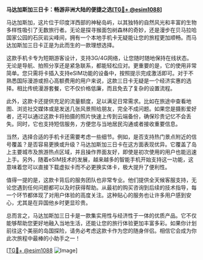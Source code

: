 **马达加斯加三日卡：畅游非洲大陆的便捷之选[[TG💪+ @esim1088](https://t.me/s/esim1088)]**

马达加斯加，这片位于印度洋西部的神秘岛屿，以其独特的自然风光和丰富的生物多样性吸引了无数旅行者。无论是探寻猴面包树森林的奇妙，还是漫步在贝马拉哈国家公园的石灰岩尖峰间，拥有一个本地手机卡无疑能让您的旅程更加顺畅。而马达加斯加三日卡正是为此而生的一款理想选择。

这款手机卡专为短期游客设计，支持3G/4G网络，让您随时随地保持在线状态。无论是导航、拍照分享还是紧急联系，都能轻松应对。更重要的是，它的使用非常简单。您只需将卡插入支持eSIM功能的设备中，按照提示完成激活即可。对于不熟悉国际漫游或担心高额费用的用户来说，这款三日卡无疑是一个经济实惠的选择。相比传统漫游套餐，它不仅价格低廉，而且免去了复杂的设置流程。

此外，这款卡还提供充足的流量额度，足以满足日常需求。比如在旅途中查看地图、浏览社交媒体或是发送几张风景照给朋友，完全不成问题。如果您是摄影爱好者，还可以通过这款卡将拍摄的照片快速上传到云端备份，确保珍贵记忆不会丢失。同时，它也支持短信服务，方便您与当地居民沟通或者接收重要信息。

当然，选择合适的手机卡还需要考虑一些细节。例如，是否支持热门景点附近的信号覆盖？是否容易更换或升级？马达加斯加三日卡在这方面表现优异。它覆盖了岛上主要城市及旅游热点区域，并且操作界面友好，即使是初次使用的用户也能迅速上手。另外，随着eSIM技术的发展，越来越多的智能手机开始支持这一功能，这意味着您可以直接下载虚拟卡而不必更换实体卡，极大提升了便利性。

值得一提的是，这款卡背后的服务团队也非常专业。他们提供全天候客服支持，无论您遇到任何问题都可以及时获得帮助。从最初的购买咨询到后续的技术指导，每一个环节都体现了对用户体验的高度关注。这种贴心的服务也让许多用户感到安心，尤其是在异国他乡时更显珍贵。

总而言之，马达加斯加三日卡是一款集实用性与经济性于一体的优质产品。它不仅能够帮助您更好地融入当地生活，还能让您的旅行体验更加丰富多彩。如果你计划前往这个美丽的岛国探险，请务必考虑这款卡作为您的随身伴侣。相信它会成为你此次旅程中最棒的小助手之一！

[[TG💪+ @esim1088](https://t.me/s/esim1088) ![Image](https://i.postimg.cc/4NQfJmqS/Snipaste-2025-05-13-00-14-12.png)]